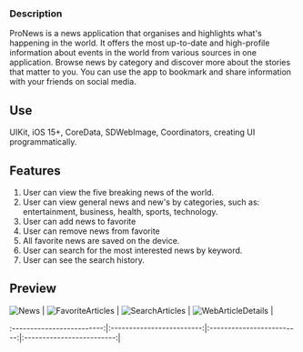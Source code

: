 
### Description
ProNews is a news application that organises and highlights what's happening in the world. It offers the most up-to-date and high-profile information about events in the world from various sources in one application.
Browse news by category and discover more about the stories that matter to you.
You can use the app to bookmark and share information with your friends on social media.

## Use
UIKit, iOS 15+, CoreData, SDWebImage, Coordinators, creating UI programmatically.

## Features
1. User can view the five breaking news of the world.
2. User can view general news and new's by categories, such as: entertainment, business, health, sports, technology.
3. User can add news to favorite
4. User can remove news from favorite
5. All favorite news are saved on the device.
6. User can search for the most interested news by keyword.
7. User can see the search history.

## Preview

![News](https://github.com/vikaani/ToDo/blob/main/Preview/News.png) | ![FavoriteArticles](https://github.com/vikaani/ToDo/blob/main/Preview/FavoriteArticles.png) | ![SearchArticles](https://github.com/vikaani/ToDo/blob/main/Preview/SearchArticles.png)  |
    ![WebArticleDetails](https://github.com/vikaani/ToDo/blob/main/Preview/WebArticleDetails.png) |

:-------------------------:|:-------------------------:|:-------------------------:|:-------------------------:|


